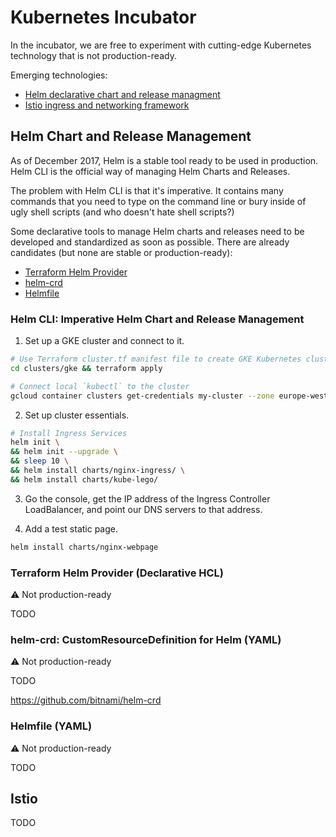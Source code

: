 # Kubernetes Incubator

In the incubator, we are free to experiment with cutting-edge Kubernetes technology that is not production-ready.

Emerging technologies:

- [Helm declarative chart and release managment](#helm-chart-and-release-management)
- [Istio ingress and networking framework](#istio)

## Helm Chart and Release Management

As of December 2017, Helm is a stable tool ready to be used in production. Helm CLI is the official way of managing Helm Charts and Releases.

The problem with Helm CLI is that it's imperative. It contains many commands that you need to type on the command line or bury inside of ugly shell scripts (and who doesn't hate shell scripts?)

Some declarative tools to manage Helm charts and releases need to be developed and standardized as soon as possible. There are already candidates (but none are stable or production-ready):

- [Terraform Helm Provider](https://github.com/mcuadros/terraform-provider-helm)
- [helm-crd](https://github.com/bitnami/helm-crd)
- [Helmfile](https://github.com/roboll/helmfile)

### Helm CLI: Imperative Helm Chart and Release Management

1. Set up a GKE cluster and connect to it.

```sh
# Use Terraform cluster.tf manifest file to create GKE Kubernetes cluster
cd clusters/gke && terraform apply

# Connect local `kubectl` to the cluster
gcloud container clusters get-credentials my-cluster --zone europe-west1-d --project ethereal-argon-186217
```

2. Set up cluster essentials.

```sh
# Install Ingress Services
helm init \
&& helm init --upgrade \
&& sleep 10 \
&& helm install charts/nginx-ingress/ \
&& helm install charts/kube-lego/
```

3. Go the console, get the IP address of the Ingress Controller LoadBalancer, and point our DNS servers to that address.

4. Add a test static page.

```sh
helm install charts/nginx-webpage
```

### Terraform Helm Provider (Declarative HCL)

⚠️ Not production-ready

TODO

### helm-crd: CustomResourceDefinition for Helm (YAML)

⚠️ Not production-ready

TODO

<https://github.com/bitnami/helm-crd>

### Helmfile (YAML)

⚠️ Not production-ready

TODO

## Istio

TODO
